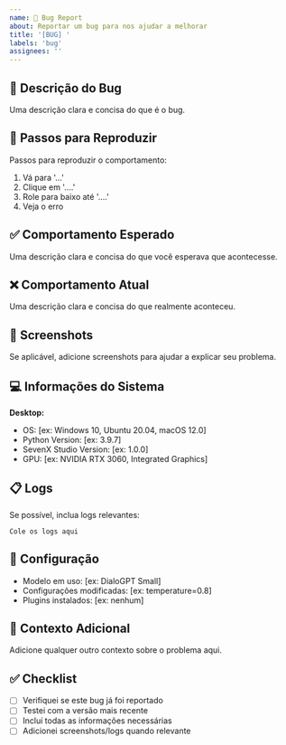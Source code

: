 ```yaml
---
name: 🐛 Bug Report
about: Reportar um bug para nos ajudar a melhorar
title: '[BUG] '
labels: 'bug'
assignees: ''
---
```


## 🐛 Descrição do Bug

Uma descrição clara e concisa do que é o bug.

## 🔄 Passos para Reproduzir

Passos para reproduzir o comportamento:
1. Vá para '...'
2. Clique em '....'
3. Role para baixo até '....'
4. Veja o erro

## ✅ Comportamento Esperado

Uma descrição clara e concisa do que você esperava que acontecesse.

## ❌ Comportamento Atual

Uma descrição clara e concisa do que realmente aconteceu.

## 📸 Screenshots

Se aplicável, adicione screenshots para ajudar a explicar seu problema.

## 💻 Informações do Sistema

**Desktop:**
- OS: [ex: Windows 10, Ubuntu 20.04, macOS 12.0]
- Python Version: [ex: 3.9.7]
- SevenX Studio Version: [ex: 1.0.0]
- GPU: [ex: NVIDIA RTX 3060, Integrated Graphics]

## 📋 Logs

Se possível, inclua logs relevantes:

```
Cole os logs aqui
```

## 🔧 Configuração

- Modelo em uso: [ex: DialoGPT Small]
- Configurações modificadas: [ex: temperature=0.8]
- Plugins instalados: [ex: nenhum]

## 🤔 Contexto Adicional

Adicione qualquer outro contexto sobre o problema aqui.

## ✅ Checklist

- [ ] Verifiquei se este bug já foi reportado
- [ ] Testei com a versão mais recente
- [ ] Incluí todas as informações necessárias
- [ ] Adicionei screenshots/logs quando relevante